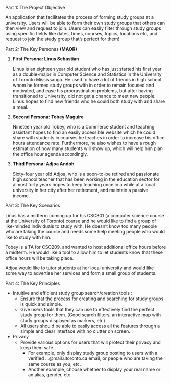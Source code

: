 

Part 1: The Project Objective

An application that facilitates the process of forming study groups at a university. Users will be able to form their own study groups that others can then view and request to join. Users can easily filter through study groups using specific fields like dates, times, courses, topics, locations etc, and request to join the study group that’s perfect for them! 

Part 2: The Key Personas **(MAOR)**



1. **First Persona: Linus Sebastian**

    Linus is an eighteen year old student who has just started his first year as a double-major in Computer Science and Statistics in the University of Toronto Mississauga. He used to have a lot of friends in high school whom he formed study groups with in order to remain focused and motivated, and ease his procrastination problems, but after having transitioned to University, did not get a chance to meet new people. Linus hopes to find new friends who he could both study with and share a meal.

2. **Second Persona: Tobey Maguire**

    Nineteen year old Tobey, who is a Commerce student and teaching assistant hopes to find an easily accessible website which he could share with students in courses he teaches in order to increase his office hours attendance rate. Furthermore, he also wishes to have a rough estimation of how many students will show up, which will help him plan the office hour agenda accordingly.

3. **Third Persona: Adjoa Andoh**

    Sixty-four year old Adjoa, who is a soon-to-be retired and passionate high school teacher that has been working in the education sector for almost forty years hopes to keep teaching once in a while at a local university in her city after her retirement, and maintain a passive income.


     


Part 3: The Key Scenarios

Linus has a midterm coming up for his CSC301 (a computer science course at the University of Toronto) course and he would like to find a group of like-minded individuals to study with. He doesn’t know too many people who are taking the course and needs some help meeting people who would like to study with him.

Tobey is a TA for CSC209, and wanted to host additional office hours before a midterm. He would like a tool to allow him to let students know that these office hours will be taking place.

Adjoa would like to tutor students at her local university and would like some way to advertise her services and form a small group of students. 

Part 4: The Key Principles



* Intuitive and efficient study group search/creation tools :
    * Ensure that the process for creating and searching for study groups is quick and simple. 
    * Give users tools that they can use to effectively find the perfect study group for them. (Good search filters, an interactive map with study groups displayed as markers, etc)
    * All users should be able to easily access all the features through a simple and clear interface with no clutter on screen. 
* Privacy
    * Provide various options for users that will protect their privacy and keep them safe.
        * For example, only display study group posting to users with a verified …@mail.utoronto.ca email, or people who are taking the same course as you, etc.
        * Another example, choose whether to display your real name or an alias, gender, etc. 
